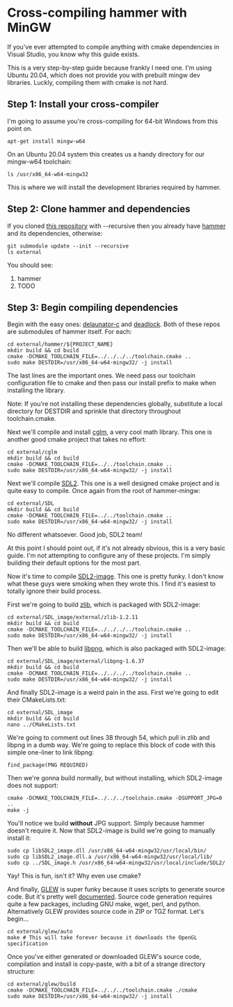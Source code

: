 
# Cross-compiling hammer with MinGW

If you've ever attempted to compile anything with cmake dependencies in
Visual Studio, you know why this guide exists.

This is a very step-by-step guide because frankly I need one. I'm using
Ubuntu 20.04, which does not provide you with prebuilt mingw dev
libraries. Luckly, compiling them with cmake is not hard.
## Step 1: Install your cross-compiler
I'm going to assume you're cross-compiling for 64-bit Windows from this point on.

    apt-get install mingw-w64
On an Ubuntu 20.04 system this creates us a handy directory for our mingw-w64 toolchain:

    ls /usr/x86_64-w64-mingw32
This is where we will install the development libraries required by hammer.
## Step 2: Clone hammer and dependencies
If you cloned [this repository](https://github.com/raintherrien/hammer-mingw) with --recursive then you already have [hammer](https://github.com/raintherrien/hammer) and its dependencies, otherwise:

    git submodule update --init --recursive
    ls external
You should see:
1. hammer
2. TODO
## Step 3: Begin compiling dependencies

Begin with the easy ones: [delaunator-c](https://github.com/raintherrien/delaunator-c) and [deadlock](https://github.com/raintherrien/deadlock). Both of these repos are submodules of hammer itself. For each:

    cd external/hammer/${PROJECT_NAME}
    mkdir build && cd build
    cmake -DCMAKE_TOOLCHAIN_FILE=../../../../toolchain.cmake ..
    sudo make DESTDIR=/usr/x86_64-w64-mingw32/ -j install
The last lines are the important ones. We need pass our toolchain configuration file to cmake and then pass our install prefix to make when installing the library.

Note: If you're not installing these dependencies globally, substitute a local directory for DESTDIR and sprinkle that directory throughout toolchain.cmake.

Next we'll compile and install [cglm](https://github.com/recp/cglm), a very cool math library. This one is another good cmake project that takes no effort:

    cd external/cglm
    mkdir build && cd build
    cmake -DCMAKE_TOOLCHAIN_FILE=../../toolchain.cmake ..
    sudo make DESTDIR=/usr/x86_64-w64-mingw32/ -j install

Next we'll compile [SDL2](https://github.com/libsdl-org/SDL). This one is a well designed cmake project and is quite easy to compile. Once again from the root of hammer-mingw:

    cd external/SDL
    mkdir build && cd build
    cmake -DCMAKE_TOOLCHAIN_FILE=../../toolchain.cmake ..
    sudo make DESTDIR=/usr/x86_64-w64-mingw32/ -j install
No different whatsoever. Good job, SDL2 team!

At this point I should point out, if it's not already obvious, this is a very basic guide. I'm not attempting to configure any of these projects. I'm simply building their default options for the most part.

Now it's time to compile [SDL2-image](https://github.com/libsdl-org/SDL_image). This one is pretty funky. I don't know what these guys were smoking when they wrote this. I find it's easiest to totally ignore their build process.

First we're going to build [zlib](https://zlib.net/), which is packaged with SDL2-image:

    cd external/SDL_image/external/zlib-1.2.11
    mkdir build && cd build
    cmake -DCMAKE_TOOLCHAIN_FILE=../../../../toolchain.cmake ..
    sudo make DESTDIR=/usr/x86_64-w64-mingw32/ -j install
Then we'll be able to build [libpng](http://www.libpng.org/pub/png/libpng.html), which is also packaged with SDL2-image:

    cd external/SDL_image/external/libpng-1.6.37
    mkdir build && cd build
    cmake -DCMAKE_TOOLCHAIN_FILE=../../../../toolchain.cmake ..
    sudo make DESTDIR=/usr/x86_64-w64-mingw32/ -j install
And finally SDL2-image is a weird pain in the ass. First we're going to edit their CMakeLists.txt:

    cd external/SDL_image
    mkdir build && cd build
    nano ../CMakeLists.txt
We're going to comment out lines 38 through 54, which pull in zlib and libpng in a dumb way. We're going to replace this block of code with this simple one-liner to link libpng:

    find_package(PNG REQUIRED)
Then we're gonna build normally, but without installing, which SDL2-image does not support:

    cmake -DCMAKE_TOOLCHAIN_FILE=../../../toolchain.cmake -DSUPPORT_JPG=0 ..
    make -j
You'll notice we build **without** JPG support. Simply because hammer doesn't require it.
Now that SDL2-image is build we're going to manually install it:

    sudo cp libSDL2_image.dll /usr/x86_64-w64-mingw32/usr/local/bin/
    sudo cp libSDL2_image.dll.a /usr/x86_64-w64-mingw32/usr/local/lib/
    sudo cp ../SDL_image.h /usr/x86_64-w64-mingw32/usr/local/include/SDL2/
Yay! This is fun, isn't it? Why even use cmake?

And finally, [GLEW](http://glew.sourceforge.net/) is super funky because it uses scripts to generate source code. But it's pretty well [documented](http://glew.sourceforge.net/advanced.html). Source code generation requires quite a few packages, including GNU make, wget, perl, and python. Alternatively GLEW provides source code in ZIP or TGZ format. Let's begin...

    cd external/glew/auto
    make # This will take forever because it downloads the OpenGL specification
Once you've either generated or downloaded GLEW's source code, compilation and install is copy-paste, with a bit of a strange directory structure:

    cd external/glew/build
    cmake -DCMAKE_TOOLCHAIN_FILE=../../../toolchain.cmake ./cmake
    sudo make DESTDIR=/usr/x86_64-w64-mingw32/ -j install

